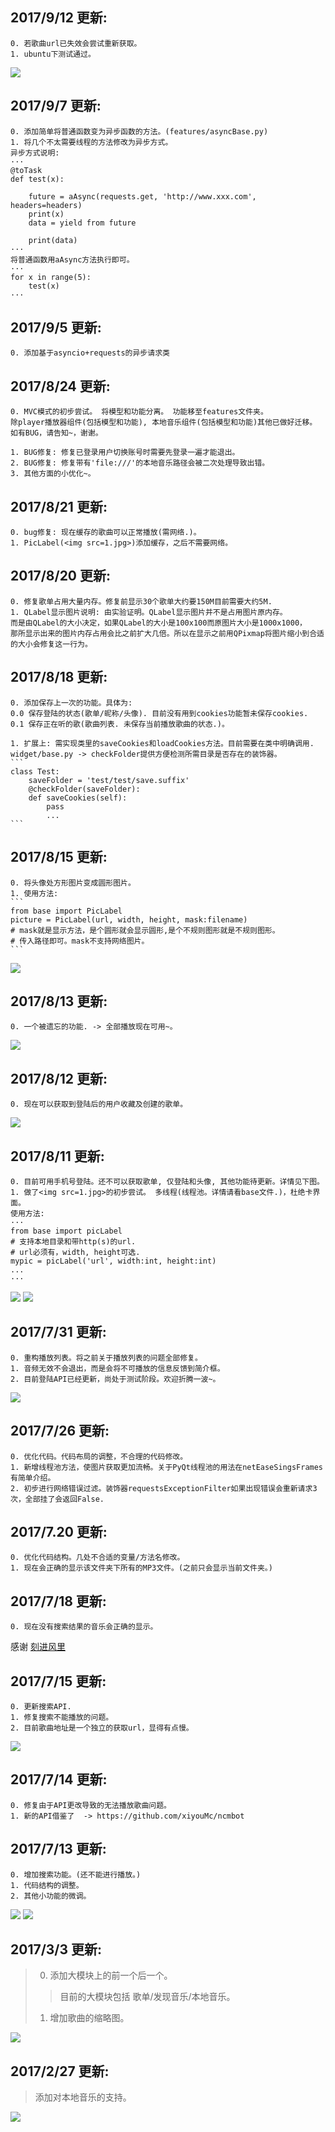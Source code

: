 ## 2017/9/12 更新: <br />
    0. 若歌曲url已失效会尝试重新获取。
    1. ubuntu下测试通过。

<img src="https://github.com/HuberTRoy/MusicPlayer/blob/master/testpic/15.jpg"/>

## 2017/9/7 更新: <br />
    0. 添加简单将普通函数变为异步函数的方法。(features/asyncBase.py)
    1. 将几个不太需要线程的方法修改为异步方式。
    异步方式说明:
    ···
    @toTask
    def test(x):

        future = aAsync(requests.get, 'http://www.xxx.com', headers=headers)
        print(x)
        data = yield from future

        print(data)
    ···
    将普通函数用aAsync方法执行即可。
    ···
    for x in range(5):
        test(x)
    ···

## 2017/9/5 更新: <br />
    0. 添加基于asyncio+requests的异步请求类

## 2017/8/24 更新: <br />
    0. MVC模式的初步尝试。 将模型和功能分离。 功能移至features文件夹。
    除player播放器组件(包括模型和功能), 本地音乐组件(包括模型和功能)其他已做好迁移。 
    如有BUG，请告知~，谢谢。

    1. BUG修复: 修复已登录用户切换账号时需要先登录一遍才能退出。
    2. BUG修复: 修复带有'file:///'的本地音乐路径会被二次处理导致出错。
    3. 其他方面的小优化~。

## 2017/8/21 更新: <br />
    0. bug修复: 现在缓存的歌曲可以正常播放(需网络.)。
    1. PicLabel(<img src=1.jpg>)添加缓存，之后不需要网络。

## 2017/8/20 更新: <br />
    0. 修复歌单占用大量内存。修复前显示30个歌单大约要150M目前需要大约5M.
    1. QLabel显示图片说明: 由实验证明。QLabel显示图片并不是占用图片原内存。
    而是由QLabel的大小决定，如果QLabel的大小是100x100而原图片大小是1000x1000，
    那所显示出来的图片内存占用会比之前扩大几倍。所以在显示之前用QPixmap将图片缩小到合适的大小会修复这一行为。


## 2017/8/18 更新: <br />
    0. 添加保存上一次的功能。具体为:
    0.0 保存登陆的状态(歌单/昵称/头像). 目前没有用到cookies功能暂未保存cookies.
    0.1 保存正在听的歌(歌曲列表. 未保存当前播放歌曲的状态.)。

    1. 扩展上: 需实现类里的saveCookies和loadCookies方法。目前需要在类中明确调用.
    widget/base.py -> checkFolder提供方便检测所需目录是否存在的装饰器。
    ```
    class Test:
        saveFolder = 'test/test/save.suffix'
        @checkFolder(saveFolder):
        def saveCookies(self):
            pass
            ...
    ```

## 2017/8/15 更新: <br />
    0. 将头像处方形图片变成圆形图片。
    1. 使用方法:
    ```
    from base import PicLabel
    picture = PicLabel(url, width, height, mask:filename)
    # mask就是显示方法，是个圆形就会显示圆形,是个不规则图形就是不规则图形。
    # 传入路径即可。mask不支持网络图片。
    ```
<img src="https://github.com/HuberTRoy/MusicPlayer/blob/master/testpic/14.jpg"/>

## 2017/8/13 更新: <br />
    0. 一个被遗忘的功能. -> 全部播放现在可用~。

<img src="https://github.com/HuberTRoy/MusicPlayer/blob/master/testpic/13.jpg"/>


## 2017/8/12 更新: <br />
    0. 现在可以获取到登陆后的用户收藏及创建的歌单。

<img src="https://github.com/HuberTRoy/MusicPlayer/blob/master/testpic/12.jpg"/>


## 2017/8/11 更新: <br />
    0. 目前可用手机号登陆。还不可以获取歌单, 仅登陆和头像, 其他功能待更新。详情见下图。
    1. 做了<img src=1.jpg>的初步尝试。 多线程(线程池。详情请看base文件.)，杜绝卡界面。
    使用方法: 
    ···
    from base import picLabel
    # 支持本地目录和带http(s)的url.
    # url必须有，width, height可选.
    mypic = picLabel('url', width:int, height:int)
    ...
    ···
<img src="https://github.com/HuberTRoy/MusicPlayer/blob/master/testpic/10.jpg"/>
<img src="https://github.com/HuberTRoy/MusicPlayer/blob/master/testpic/11.jpg"/>

## 2017/7/31 更新: <br />
    0. 重构播放列表。将之前关于播放列表的问题全部修复。
    1. 音频无效不会退出，而是会将不可播放的信息反馈到简介框。
    2. 目前登陆API已经更新，尚处于测试阶段。欢迎折腾一波~。
<img src="https://github.com/HuberTRoy/MusicPlayer/blob/master/testpic/9.jpg" />

## 2017/7/26 更新: <br />
    0. 优化代码。代码布局的调整，不合理的代码修改。
    1. 新增线程池方法，使图片获取更加流畅。关于PyQt线程池的用法在netEaseSingsFrames有简单介绍。
    2. 初步进行网络错误过滤。装饰器requestsExceptionFilter如果出现错误会重新请求3次，全部挂了会返回False. 


## 2017/7.20 更新: <br />
    0. 优化代码结构。几处不合适的变量/方法名修改。
    1. 现在会正确的显示该文件夹下所有的MP3文件。(之前只会显示当前文件夹。)

## 2017/7/18 更新: <br />
    0. 现在没有搜索结果的音乐会正确的显示。

感谢 <a href="https://www.zhihu.com/people/ke-jin-feng-li-18/activities">刻进风里</a>

## 2017/7/15 更新: <br />
    0. 更新搜索API.
    1. 修复搜索不能播放的问题。
    2. 目前歌曲地址是一个独立的获取url，显得有点慢。

<img src="https://github.com/HuberTRoy/MusicPlayer/blob/master/testpic/8.jpg" />

## 2017/7/14 更新: <br />
    0. 修复由于API更改导致的无法播放歌曲问题。
    1. 新的API借鉴了  -> https://github.com/xiyouMc/ncmbot
    

## 2017/7/13 更新:<br />
    0. 增加搜索功能。(还不能进行播放。)
    1. 代码结构的调整。
    2. 其他小功能的微调。
    
<img src="https://github.com/HuberTRoy/MusicPlayer/blob/master/testpic/6.jpg" />
<img src="https://github.com/HuberTRoy/MusicPlayer/blob/master/testpic/7.jpg" />


## 2017/3/3 更新:
> 0. 添加大模块上的前一个后一个。<br />
>> 目前的大模块包括 歌单/发现音乐/本地音乐。 <br />
> 1. 增加歌曲的缩略图。

<img src="https://github.com/HuberTRoy/MusicPlayer/blob/master/testpic/5.jpg" />

## 2017/2/27 更新:
> 添加对本地音乐的支持。<br />

<img src="https://github.com/HuberTRoy/MusicPlayer/blob/master/testpic/4.jpg" />